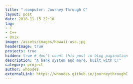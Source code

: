 ```yaml
---
title: ":computer: Journey Through C"
layout: post
date: 2018-11-15 22:10
tag: 
- C
- C++
- Unix
image: /assets/images/hawaii-usa.jpg
headerImage: true
projects: true
hidden: true # don't count this post in blog pagination
description: "A bank system and more, built with C!"
category: project
author: whoodes
externalLink: https://whoodes.github.io/journeythroughC
---
```

